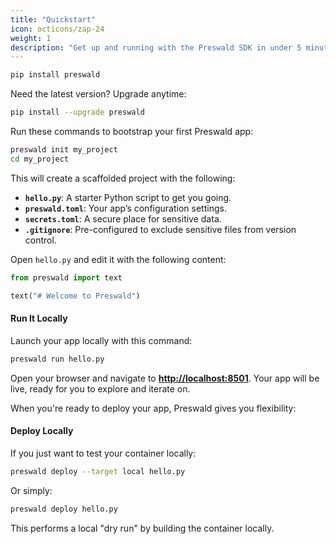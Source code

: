 ```yaml
---
title: "Quickstart"
icon: octicons/zap-24
weight: 1
description: "Get up and running with the Preswald SDK in under 5 minutes"
---
```


<Steps>

  <Step title="Install the Preswald SDK">

```bash
pip install preswald
```

<Tip>Need the latest version? Upgrade anytime:</Tip>

```bash
pip install --upgrade preswald
```

</Step>

  <Step title="Set Up Your First Project">

Run these commands to bootstrap your first Preswald app:

```bash
preswald init my_project
cd my_project
```

This will create a scaffolded project with the following:

- **`hello.py`**: A starter Python script to get you going.
- **`preswald.toml`**: Your app’s configuration settings.
- **`secrets.toml`**: A secure place for sensitive data.
- **`.gitignore`**: Pre-configured to exclude sensitive files from version control.

</Step>

  <Step title="Write Your First App">

Open `hello.py` and edit it with the following content:

```python
from preswald import text

text("# Welcome to Preswald")
```

#### Run It Locally

Launch your app locally with this command:

```bash
preswald run hello.py
```

Open your browser and navigate to **[http://localhost:8501](http://localhost:8501)**. Your app will be live, ready for you to explore and iterate on.

</Step>

  <Step title="Deploy Your App">

When you're ready to deploy your app, Preswald gives you flexibility:

#### Deploy Locally

If you just want to test your container locally:

```bash
preswald deploy --target local hello.py
```

Or simply:

```bash
preswald deploy hello.py
```

This performs a local "dry run" by building the container locally.

</Step>

</Steps>